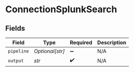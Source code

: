 # ConnectionSplunkSearch


## Fields

| Field              | Type               | Required           | Description        |
| ------------------ | ------------------ | ------------------ | ------------------ |
| `pipeline`         | *Optional[str]*    | :heavy_minus_sign: | N/A                |
| `output`           | *str*              | :heavy_check_mark: | N/A                |
